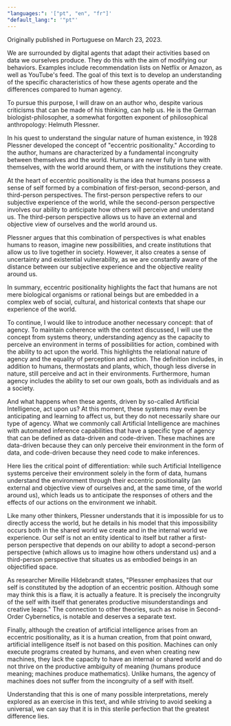 ```yaml
---
"languages:": '["pt", "en", "fr"]'
"default_lang:": '"pt"'
---
```

Originally published in Portuguese on March 23, 2023.    

We are surrounded by digital agents that adapt their activities based on data we ourselves produce. They do this with the aim of modifying our behaviors. Examples include recommendation lists on Netflix or Amazon, as well as YouTube's feed. The goal of this text is to develop an understanding of the specific characteristics of how these agents operate and the differences compared to human agency.

To pursue this purpose, I will draw on an author who, despite various criticisms that can be made of his thinking, can help us. He is the German biologist-philosopher, a somewhat forgotten exponent of philosophical anthropology: Helmuth Plessner.

In his quest to understand the singular nature of human existence, in 1928 Plessner developed the concept of "eccentric positionality." According to the author, humans are characterized by a fundamental incongruity between themselves and the world. Humans are never fully in tune with themselves, with the world around them, or with the institutions they create.

At the heart of eccentric positionality is the idea that humans possess a sense of self formed by a combination of first-person, second-person, and third-person perspectives. The first-person perspective refers to our subjective experience of the world, while the second-person perspective involves our ability to anticipate how others will perceive and understand us. The third-person perspective allows us to have an external and objective view of ourselves and the world around us.

Plessner argues that this combination of perspectives is what enables humans to reason, imagine new possibilities, and create institutions that allow us to live together in society. However, it also creates a sense of uncertainty and existential vulnerability, as we are constantly aware of the distance between our subjective experience and the objective reality around us.

In summary, eccentric positionality highlights the fact that humans are not mere biological organisms or rational beings but are embedded in a complex web of social, cultural, and historical contexts that shape our experience of the world.

To continue, I would like to introduce another necessary concept: that of agency. To maintain coherence with the context discussed, I will use the concept from systems theory, understanding agency as the capacity to perceive an environment in terms of possibilities for action, combined with the ability to act upon the world. This highlights the relational nature of agency and the equality of perception and action. The definition includes, in addition to humans, thermostats and plants, which, though less diverse in nature, still perceive and act in their environments. Furthermore, human agency includes the ability to set our own goals, both as individuals and as a society.

And what happens when these agents, driven by so-called Artificial Intelligence, act upon us? At this moment, these systems may even be anticipating and learning to affect us, but they do not necessarily share our type of agency. What we commonly call Artificial Intelligence are machines with automated inference capabilities that have a specific type of agency that can be defined as data-driven and code-driven. These machines are data-driven because they can only perceive their environment in the form of data, and code-driven because they need code to make inferences.

Here lies the critical point of differentiation: while such Artificial Intelligence systems perceive their environment solely in the form of data, humans understand the environment through their eccentric positionality (an external and objective view of ourselves and, at the same time, of the world around us), which leads us to anticipate the responses of others and the effects of our actions on the environment we inhabit.

Like many other thinkers, Plessner understands that it is impossible for us to directly access the world, but he details in his model that this impossibility occurs both in the shared world we create and in the internal world we experience. Our self is not an entity identical to itself but rather a first-person perspective that depends on our ability to adopt a second-person perspective (which allows us to imagine how others understand us) and a third-person perspective that situates us as embodied beings in an objectified space.

As researcher Mireille Hildebrandt states, "Plessner emphasizes that our self is constituted by the adoption of an eccentric position. Although some may think this is a flaw, it is actually a feature. It is precisely the incongruity of the self with itself that generates productive misunderstandings and creative leaps." The connection to other theories, such as noise in Second-Order Cybernetics, is notable and deserves a separate text.

Finally, although the creation of artificial intelligence arises from an eccentric positionality, as it is a human creation, from that point onward, artificial intelligence itself is not based on this position. Machines can only execute programs created by humans, and even when creating new machines, they lack the capacity to have an internal or shared world and do not thrive on the productive ambiguity of meaning (humans produce meaning; machines produce mathematics). Unlike humans, the agency of machines does not suffer from the incongruity of a self with itself.

Understanding that this is one of many possible interpretations, merely explored as an exercise in this text, and while striving to avoid seeking a universal, we can say that it is in this sterile perfection that the greatest difference lies.